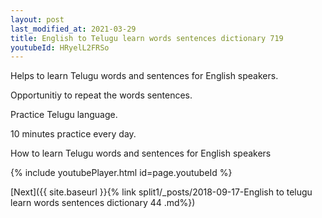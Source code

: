 ```yaml
---
layout: post
last_modified_at: 2021-03-29
title: English to Telugu learn words sentences dictionary 719 
youtubeId: HRyelL2FRSo
---
```

 
 
Helps to learn Telugu words and sentences for English speakers.

Opportunitiy to repeat the words sentences. 

Practice Telugu language. 
 
10 minutes practice every day. 
 
How to learn Telugu words and sentences for English speakers 
 
{% include youtubePlayer.html id=page.youtubeId %}
 
 
[Next]({{ site.baseurl }}{% link  split1/_posts/2018-09-17-English to telugu learn words sentences dictionary 44 .md%})
 
